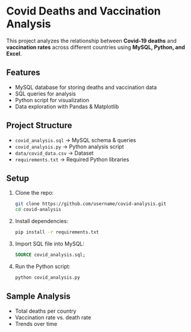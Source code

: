 # Covid Deaths and Vaccination Analysis

This project analyzes the relationship between **Covid-19 deaths** and **vaccination rates** across different countries using **MySQL, Python, and Excel**.

##  Features
- MySQL database for storing deaths and vaccination data
- SQL queries for analysis
- Python script for visualization
- Data exploration with Pandas & Matplotlib

##  Project Structure
- `covid_analysis.sql` → MySQL schema & queries
- `covid_analysis.py` → Python analysis script
- `data/covid_data.csv` → Dataset
- `requirements.txt` → Required Python libraries

##  Setup
1. Clone the repo:
   ```bash
   git clone https://github.com/username/covid-analysis.git
   cd covid-analysis
   ```
2. Install dependencies:
   ```bash
   pip install -r requirements.txt
   ```
3. Import SQL file into MySQL:
   ```sql
   SOURCE covid_analysis.sql;
   ```
4. Run the Python script:
   ```bash
   python covid_analysis.py
   ```

## Sample Analysis
- Total deaths per country
- Vaccination rate vs. death rate
- Trends over time
